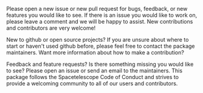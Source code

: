 Please open a new issue or new pull request for bugs, feedback, or new features you would like to see. If there is an issue you would like to work on, please leave a comment and we will be happy to assist. New contributions and contributors are very welcome!

New to github or open source projects? If you are unsure about where to start or haven't used github before, please feel free to contact the package maintainers. Want more information about how to make a contribution? 

Feedback and feature requests? Is there something missing you would like to see? Please open an issue or send an email to the maintainers. This package follows the Spacetelescope Code of Conduct and strives to provide a welcoming community to all of our users and contributors.
